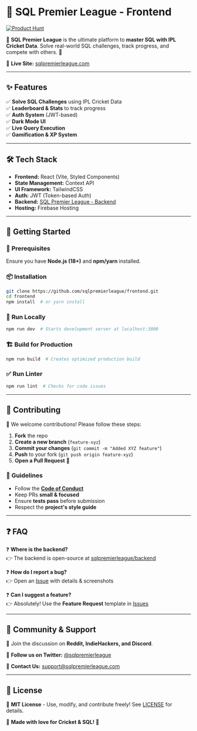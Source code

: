 # 🏏 SQL Premier League - Frontend  

[![Product Hunt](https://api.producthunt.com/widgets/embed-image/v1/featured.svg?post_id=908056&theme=dark)](https://www.producthunt.com/posts/sql-premier-league)  


🚀 **SQL Premier League** is the ultimate platform to **master SQL with IPL Cricket Data**. Solve real-world SQL challenges, track progress, and compete with others. 🏏  

🔗 **Live Site:** [sqlpremierleague.com](https://sqlpremierleague.com)  

---

## ✨ Features  

✅ **Solve SQL Challenges** using IPL Cricket Data  
✅ **Leaderboard & Stats** to track progress  
✅ **Auth System** (JWT-based)  
✅ **Dark Mode UI**  
✅ **Live Query Execution**  
✅ **Gamification & XP System**  

---

## 🛠️ Tech Stack  

- **Frontend:** React (Vite, Styled Components)  
- **State Management:** Context API  
- **UI Framework:** TailwindCSS  
- **Auth:** JWT (Token-based Auth)  
- **Backend:** [SQL Premier League - Backend](https://github.com/sqlpremierleague/backend)  
- **Hosting:** Firebase Hosting  

---

## 🚀 Getting Started  

### 🔧 **Prerequisites**  
Ensure you have **Node.js (18+)** and **npm/yarn** installed.  

### 📦 **Installation**  

```sh
git clone https://github.com/sqlpremierleague/frontend.git
cd frontend
npm install  # or yarn install
```

### 🏃 **Run Locally**  
```sh
npm run dev  # Starts development server at localhost:3000
```

### 🏗️ **Build for Production**  
```sh
npm run build  # Creates optimized production build
```

### ✅ **Run Linter**  
```sh
npm run lint  # Checks for code issues
```

---

## 🤝 **Contributing**  

🙌 We welcome contributions! Please follow these steps:  

1. **Fork** the repo  
2. **Create a new branch** (`feature-xyz`)  
3. **Commit your changes** (`git commit -m "Added XYZ feature"`)  
4. **Push** to your fork (`git push origin feature-xyz`)  
5. **Open a Pull Request** 🚀  

### 📌 **Guidelines**  

- Follow the **[Code of Conduct](CODE_OF_CONDUCT.md)**  
- Keep PRs **small & focused**  
- Ensure **tests pass** before submission  
- Respect the **project's style guide**  

---

## ❓ **FAQ**  

❓ **Where is the backend?**  
👉 The backend is open-source at [sqlpremierleague/backend](https://github.com/sqlpremierleague/backend)  

❓ **How do I report a bug?**  
👉 Open an [Issue](https://github.com/sqlpremierleague/frontend/issues) with details & screenshots  

❓ **Can I suggest a feature?**  
👉 Absolutely! Use the **Feature Request** template in [Issues](https://github.com/sqlpremierleague/frontend/issues)  

---

## 📢 **Community & Support**  

💬 Join the discussion on **Reddit, IndieHackers, and Discord**.  

🔗 **Follow us on Twitter:** [@sqlpremierleague](https://twitter.com/sqlpremierleague)  

📧 **Contact Us:** support@sqlpremierleague.com  

---

## 📝 **License**  

🔖 **MIT License** - Use, modify, and contribute freely! See [LICENSE](LICENSE) for details.  

💙 **Made with love for Cricket & SQL!** 🏏  
